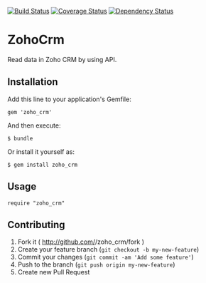 [![Build Status](https://travis-ci.org/rightgo09/zoho_crm.png?branch=master)](https://travis-ci.org/rightgo09/zoho_crm)
[![Coverage Status](https://coveralls.io/repos/rightgo09/zoho_crm/badge.png?branch=master)](https://coveralls.io/r/rightgo09/zoho_crm?branch=master)
[![Dependency Status](https://gemnasium.com/rightgo09/zoho_crm.png)](https://gemnasium.com/rightgo09/zoho_crm)

# ZohoCrm

Read data in Zoho CRM by using API.

## Installation

Add this line to your application's Gemfile:

    gem 'zoho_crm'

And then execute:

    $ bundle

Or install it yourself as:

    $ gem install zoho_crm

## Usage

    require "zoho_crm"

## Contributing

1. Fork it ( http://github.com/<my-github-username>/zoho_crm/fork )
2. Create your feature branch (`git checkout -b my-new-feature`)
3. Commit your changes (`git commit -am 'Add some feature'`)
4. Push to the branch (`git push origin my-new-feature`)
5. Create new Pull Request
